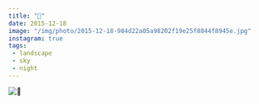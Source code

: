 ```yaml
---
title: "🌛"
date: 2015-12-18
image: "/img/photo/2015-12-18-984d22a05a98202f19e25f8844f8945e.jpg"
instagram: true
tags:
 - landscape
 - sky
 - night
---
```


![🌛](/img/photo/2015-12-18-984d22a05a98202f19e25f8844f8945e.jpg)
